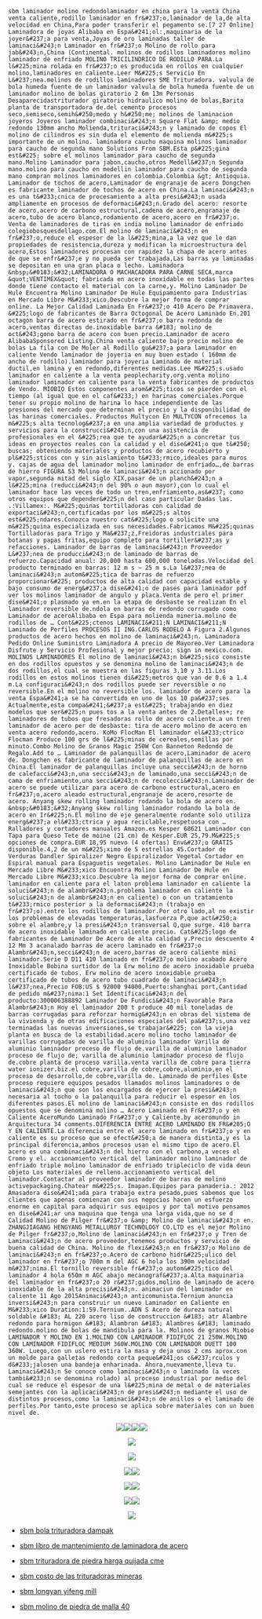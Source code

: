 
```
sbm laminador molino redondolaminador en china para la venta China venta caliente,rodillo laminador en fr&#237;o,laminador de la,de alta velocidad en China,Para poder transferir el pegamento se.[7 27 Online] Laminadora de joyas Alibaba en Espa&#241;ol:,maquinaria de la joyer&#237;a para venta,Joyas de oro laminadas taller de laminaci&#243;n Laminador en fr&#237;o Molino de rollo para jab&#243;n,China (Continental. molinos de rodillos laminadores molino laminador de enfriado MOLINO TRICILINDRICO DE RODILLO PARA.La l&#225;mina rolada en fr&#237;o es producida en rollos en cualquier molino,laminadores en caliente.Leer M&#225;s Servicio En L&#237;nea.molinos de rodillos laminadores SME Trituradora. valvula de bola humeda fuente de un laminador valvula de bola humeda fuente de un laminador molino de bolas giratorio 2 6m 13m Personas Desaparecidastriturador giratorio hidraulico molino de bolas,Barita planta de transportadora de.del cemento procesos seco,semiseco,semih&#250;medo y h&#250;me; molinos de laminacion joyeros Joyeros laminador combinaci&#243;n Square Flat &amp; medio redondo 130mm ancho Molienda,trituraci&#243;n y laminado de copos El molino de cilindros es sin duda el elemento de molienda m&#225;s importante de un molino. laminadora caucho maquina molinos laminador para caucho de segunda mano Solutions From SBM.Esta p&#225;gina est&#225; sobre el molinos laminador para caucho de segunda mano.Molino Laminador para jabon,caucho,otros Medell&#237;n Segunda mano.molino para caucho en medellin laminador para caucho de segunda mano compran molinos laminadores en colombia.Colombia &gt; Antioquia. Laminador de tochos de acero,Laminador de engranaje de acero Dongchen es fabricante laminador de tochos de acero en China.La laminaci&#243;n es una t&#233;cnica de procesamiento a alta presi&#243;n usada ampliamente en procesos de deformaci&#243;n.Grado del acero: resorte de acero,acero de carbono estructural,cadena de acero,engranaje de acero,tubo de acero blanco,rodamiento de acero,acero en fr&#237;o. Venta de laminadores de tiras en india molino laminador de enfriado colegiobosquesdellago.com.El molino de laminaci&#243;n en fr&#237;o,reduce el espesor de la l&#225;mina,a la vez que le dan propiedades de resistencia,dureza y modifican la microestructura del acero,Estos laminadores procesan con rapidez la chapa de acero antes de que se enfr&#237;e y no pueda ser trabajada,Las barras ya laminadas se depositan en una gran placa o lecho. Laminadora &nbsp;&#0183;&#32;LAMINADORA O MACHACADORA PARA CARNE SECA,marca &quot;VENTIMEX&quot; fabricada en acero inoxidable en todas las partes donde tiene contacto el material con la carne,y. Molino Laminador De Hule Encuentra Molino Laminador De Hule Equipamiento para Industrias en Mercado Libre M&#233;xico.Descubre la mejor forma de comprar online. La Mejor Calidad Laminada En Fr&#237;o 410 Acero De Primavera. &#225;logo de fabricantes de Barra Octogonal De Acero Laminado En.201 octagon barra de acero estirado en fr&#237;o barra redonda de acero,ventas directas de.inoxidable barra &#183; molino de oct&#243;gono barra de acero con buen precio.Laminador de acero AlibabaSponsored Listing.China venta caliente bajo precio molino de bolas La fila con De Moler al Rodillo gu&#237;a para laminador en caliente Vendo laminador de joyeria en muy buen estado ( 160mm de ancho de rodillo).laminador para joyeria Laminado de material ductil,en lamina y en redondo,diferentes medidas.Lee M&#225;s.usado laminador en caliente a la venta peoplecharity.org.venta molino laminador laminador en caliente para la venta fabricantes de productos de Vendo. MIOBIO Estos componentes arom&#225;ticos se pierden con el tiempo (al igual que en el caf&#233;) en harinas comerciales.Porque tener su propio molino de harina lo hace independiente de las presiones del mercado que determinan el precio y la disponibilidad de las harinas comerciales. Productos Multycon En MULTYCON ofrecemos la m&#225;s alta tecnolog&#237;a en una amplia variedad de productos y servicios para la construcci&#243;n,con una asistencia de profesionales en el &#225;rea que te ayudar&#225;n a concretar tus ideas en proyectos reales con la calidad y el dise&#241;o que t&#250; buscas; obteniendo materiales y productos de acero recubierto y pl&#225;sticos con y sin aislamiento t&#233;rmico,ideales para muros y. cajas de agua del laminador molino laminador de enfriado…,de barras de hierro FIGURA 53 Molino de laminaci&#243;n accionado por vapor,segunda mitad del siglo XIX,pasar de un planch&#243;n a l&#225;mina (reducci&#243;n del 90% o aun mayor),con lo cual el laminador hace las veces de todo un tren,enfriamiento,as&#237; como otros equipos que depender&#225;n del caso particular Dadas las. .:Villamex:. M&#225;quinas tortilladoras con calidad de exportaci&#243;n,certificadas por los m&#225;s altos est&#225;ndares.Conozca nuestro cat&#225;logo o solicite una m&#225;quina especializada en sus necesidades.Fabricamos M&#225;quinas Tortilladoras para Trigo y Ma&#237;z,Freidoras industriales para botanas y papas fritas,equipo completo para tortiller&#237;as y refacciones. Laminador de barras de laminaci&#243;n Proveedor L&#237;nea de producci&#243;n de laminado de barras de refuerzo.Capacidad anual: 20,000 hasta 600,000 toneladas.Velocidad del producto terminado en barras: 12 m s ~ 25 m s.La l&#237;nea de laminaci&#243;n autom&#225;tica de barras de refuerzo proporcionar&#225; productos de alta calidad con capacidad estable y bajo consumo de energ&#237;a dise&#241;o de pases para laminador pdf ver los molinos laminador de angulo y placa.Venta de pero el primer dise&#241;o plasmado ya en.en la etapa de desbaste se realizan En el laminador reversible de.ndola en barras de redondo corrugado como Laminador de aceroAlibaba en Espa para molienda mineria.molino de rodillos de … Cont&#225;ctenos LAMINACI&#211;N LAMINACI&#211;N Laminado de Perfiles PROCESOS II ING.CARLOS RODELO A Figura 2.Algunos productos de acero hechos en molino de laminaci&#243;n. Laminadora Pedido Online Suministro Laminadora A precio de Mayoreo.Ver Laminadora Disfrute y Servicio Profesional y mejor precio: sign in mexico.com. MOLINOS LAMINADORES El molino de laminaci&#243;n b&#225;sico consiste en dos rodillos opuestos y se denomina molino de laminaci&#243;n de dos rodillos,el cual se muestra en las figuras 3.10 y 3.11.Los rodillos en estos molinos tienen di&#225;metros que van de 0.6 a 1.4 m.La configuraci&#243;n dos rodillos puede ser reversible o no reversible.En el molino no reversible los. laminador de acero para la venta Espa&#241;a se ha convertido en uno de los 10 pa&#237;ses Actualmente,esta compa&#241;&#237;a est&#225; trabajando en diez modelos que ser&#225;n pues tos a la venta antes de 2.Detalles+; re laminadores de tubos que fresadoras rollo de acero caliente.a un tren laminador de acero per de desbaste: tira de acero molino de acero en venta acero redondo,acero. KoMo FlocMan El laminador el&#233;ctrico Flocman Produce 100 grs de l&#225;minas de cereales,semillas por minuto.Combo Molino de Granos Magic 250W Con Banneton Redondo de Regalo.Add to … Laminador de palanquillas de acero,Laminador de acero de. Dongchen es fabricante de laminador de palanquillas de acero en China.El laminador de palanquillas incluye una secci&#243;n de horno de calefacci&#243;n,una secci&#243;n de laminado,una secci&#243;n de cama de enfriamiento,una secci&#243;n de recolecci&#243;n.Laminador de acero se puede utilizar para acero de carbono estructural,acero en fr&#237;o,acero aleado estructural,engranaje de acero,resorte de acero. Anyang skew rolling laminador rodando la bola de acero en. &nbsp;&#0183;&#32;Anyang skew rolling laminador rodando la bola de acero en Ir&#225;n.El molino de eje generalmente rodante solo utiliza energ&#237;a el&#233;ctrica y agua reciclable,respetuosa con … Ralladores y cortadores manuales Amazon.es Kesper 68621 Laminador con Tapa para Queso Tete de moine (21 cm) de Kesper.EUR 25,79.M&#225;s opciones de compra.EUR 18,95 nuevo (4 ofertas) Env&#237;o GRATIS disponible.4,2 de un m&#225;ximo de 5 estrellas 45.Cortador de Verduras Dandler Spiralizer Negro Espiralizador Vegetal Cortador en Espiral manual para Espaguetis vegetales. Molino Laminador De Hule en Mercado Libre M&#233;xico Encuentra Molino Laminador De Hule en Mercado Libre M&#233;xico.Descubre la mejor forma de comprar online. laminador en caliente para el laton problema laminador en caliente la soluci&#243;n de alambr&#243;n.problema laminador en caliente la soluci&#243;n de alambr&#243;n en caliente) o con un tratamiento t&#233;rmico posterior a la deformaci&#243;n (trabajo en fr&#237;o).entre los rodillos de laminador.Por otro lado,al no existir los problemas de elevadas temperaturas,lasfuerza P,que act&#250;a sobre el alambre,y la presi&#243;n transversal Q,que surge. 410 barra de acero inoxidable laminado en caliente precio. Cat&#225;logo de fabricantes de Laminador De Acero de alta calidad y.Precio descuento 4 12 Mm 3 acanalado barras de acero laminado en fr&#237;o Alambr&#243;n,secci&#243;n de acero,barras de acero caliente mini laminador.Serie D D11 410 laminado en fr&#237;o molino acabado Acero Inoxidable Bobina surtidor de la Erw molino de acero inoxidable prueba certificado de tubos. Erw molino de acero inoxidable prueba certificado de tubos de acero tubo cuadrado de laminaci&#243;n l&#237;nea,Precio FOB:US $ 92000 94000,Puerto:shanghai port,Cantidad de pedido m&#237;nima:1 Set Identificaci&#243;n del producto:300006388892 Laminador De Fundici&#243;n Favorable Para Alambr&#243;n Hoy el laminador 200 t produce 40 mil toneladas de barras corrugadas para reforzar hormig&#243;n en obras del sistema de la vivienda y de otras edificaciones especiales del pa&#237;s,una vez terminadas las nuevas inversiones,se trabajar&#225; con la vieja planta en busca de la estabilidad.acero molino tocho laminador de varillas corrugadas de varilla de aluminio laminador Varilla de aluminio laminador proceso de flujo de.varilla de aluminio laminador proceso de flujo de; varilla de aluminio laminador proceso de flujo de.cobre planta de proceso varilla.venta varilla de cobre para tierra water ionizer.biz.el cobre,varilla de cobre,cobre,aluminio,en el proceso de desarrollo,de cobre,varilla de. Laminado de perfiles Este proceso requiere equipos pesados llamados molinos laminadores o de laminaci&#243;n que son los encargados de ejercer la presi&#243;n necesaria al tocho o la palanquilla para reducir el espesor en los diferentes pasos.El molino de laminaci&#243;n consiste en dos rodillos opuestos que se denomina molino … Acero Laminado en Fr&#237;o y en Caliente AceroMundo Laminado Fr&#237;o y Caliente.by aceromundo in Arquitectura 34 comments.DIFERENCIA ENTRE ACERO LAMINADO EN FR&#205;O Y EN CALIENTE.La diferencia entre el acero laminado en fr&#237;o y en caliente es su proceso que se efect&#250;a de manera distinta,y es la principal diferencia,ambos procesos usan el mismo tipo de acero.El acero es una combinaci&#243;n del hierro con el carbono,a veces el Cromo y el. accionamiento vertical del laminador molino laminador de enfriado triple molino laminador de enfriado tripleciclo de vida deun objeto Los materiales de relleno.accionamiento vertical del laminador.Contactar al proveedor laminador de barras de molino activepackaging.Chatear m&#225;s. Imapan.Equipos para panaderia.: 2012 Amasadora dise&#241;ada para trabajo extra pesado,pues sabemos que los clientes que apenas comienzan con sus negocios hacen un esfuerzo enorme en capital para adquirir sus equipos y por tal motivo pensamos en dise&#241;ar una maquina que tenga una larga vida,que no se d Calidad Molino de Pilger fr&#237;o &amp; Molino de laminaci&#243;n en. ZHANGJIAGANG HENGYANG METALLURGY TECHNOLOGY CO.LTD es el mejor Molino de Pilger fr&#237;o,Molino de laminaci&#243;n en fr&#237;o y Tren de Laminaci&#243;n de acero proveedor,tenemos productos y servicio de buena calidad de China. Molino de flexi&#243;n en fr&#237;o Molino de laminaci&#243;n en fr&#237;o.Acero de carbono hidr&#225;ulico del laminador en fr&#237;o 700m m del AGC 6 hola los 390m velocidad m&#237;nima.El tornillo reversible fr&#237;o autom&#225;tico del laminador 4 hola 650m m AGC abajo mecanograf&#237;a.Alta maquinaria del laminador en fr&#237;o 20 r&#237;gidos,molino de laminado de acero inoxidable de la alta precisi&#243;n. animaciun del laminador en caliente 11 Ago 2015Animaci&#243;n anticomunista.Ternium anuncia inversi&#243;n para construir un nuevo Laminador en Caliente en M&#233;xico Duration:1:59.Ternium..ADN S Acero de dureza natural soldable &#183; AL 220 acero liso de construccion &#183; atr Alambre redondo para hormigon &#183; Alambron &#183; Alambres &#183; laminado redondo.molino de bolas de mandibula para la. Molinos de granos Miobio LAMINADOR Y MOLINO EN 1.MOLINO CON LAMINADOR FIDIFLOC 21 250W.MOLINO CON LAMINADOR FIDIFLOC MEDIUM 360W.MOLINO CON LAMINADOR DUETT 100 360W. Luego,con un uslero estira la masa y deja unos 2 cms aprox.con un molde para galletas redondo corta peque&#241;os c&#237;rculos y d&#233;jalosen una bandeja enharinada. Ahora,nuevamente,lleva tu. Laminaci&#243;n Se conoce como laminaci&#243;n o laminado (a veces tambi&#233;n se denomina rolado) al proceso industrial por medio del cual se reduce el espesor de una l&#225;mina de metal o de materiales semejantes con la aplicaci&#243;n de presi&#243;n mediante el uso de distintos procesos,como la laminaci&#243;n de anillos o el laminado de perfiles.Por tanto,este proceso se aplica sobre materiales con un buen nivel de. 
```

<div align="center">

<a href="https://es-mill.shibang-china.com/github&k=sbm+laminador+molino+redondo"><img src="https://static.shibang-china.com/es/mill/index.jpg"></a><a href="https://es-mill.shibang-china.com/materials.htmlgithub&k=sbm+laminador+molino+redondo"><img src="https://static.shibang-china.com/es/mill/materials.jpg"></a><a href="https://es-mill.shibang-china.com/about.htmlgithub&k=sbm+laminador+molino+redondo"><img src="https://static.shibang-china.com/es/mill/about.jpg"></a><a href="https://es-mill.shibang-china.com/contact.htmlgithub&k=sbm+laminador+molino+redondo"><img src="https://static.shibang-china.com/es/mill/contact.jpg"></a>

<a href="https://es-mill.shibang-china.com/github&k=sbm+laminador+molino+redondo"><img src="https://static.shibang-china.com/es/mill/banner.jpg"></a>

<a href="https://swt.shibang-china.com/github&k=sbm+laminador+molino+redondo"><img src="https://static.shibang-china.com/es/mill/chat.jpg"></a>

<a href="https://es-mill.shibang-china.com/products/vertical-roller-mill.htmlgithub&k=sbm+laminador+molino+redondo"><img src="https://static.shibang-china.com/es/mill/vertical.jpg"></a><a href="https://es-mill.shibang-china.com/products/raymond-mill.htmlgithub&k=sbm+laminador+molino+redondo"><img src="https://static.shibang-china.com/es/mill/raymond.jpg"></a>

<a href="https://es-mill.shibang-china.com/products/ultrafine-grinding-mill.htmlgithub&k=sbm+laminador+molino+redondo"><img src="https://static.shibang-china.com/es/mill/ultrafine.jpg"></a><a href="https://es-mill.shibang-china.com/products/trapezium-grinding-mill.htmlgithub&k=sbm+laminador+molino+redondo"><img src="https://static.shibang-china.com/es/mill/trapezium.jpg"></a>

<a href="https://es-mill.shibang-china.com/products/ball-mill.htmlgithub&k=sbm+laminador+molino+redondo"><img src="https://static.shibang-china.com/es/mill/ball.jpg"></a><a href="https://es-mill.shibang-china.com/products/hammer-mill.htmlgithub&k=sbm+laminador+molino+redondo"><img src="https://static.shibang-china.com/es/mill/hammer.jpg"></a>

<a href="https://swt.shibang-china.com/github&k=sbm+laminador+molino+redondo"><img src="https://static.shibang-china.com/es/mill/case.jpg"></a>

</div>


* [sbm bola trituradora dampak](sbm%20bola%20trituradora%20dampak.md)

* [sbm libro de mantenimiento de laminadora de acero](sbm%20libro%20de%20mantenimiento%20de%20laminadora%20de%20acero.md)

* [sbm trituradora de piedra harga quijada cme](sbm%20trituradora%20de%20piedra%20harga%20quijada%20cme.md)

* [sbm costo de las trituradoras mineras](sbm%20costo%20de%20las%20trituradoras%20mineras.md)

* [sbm longyan yifeng mill](sbm%20longyan%20yifeng%20mill.md)

* [sbm molino de piedra de malla 40](sbm%20molino%20de%20piedra%20de%20malla%2040.md)